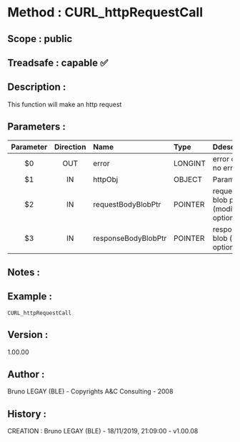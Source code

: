 ﻿# **Method :** CURL_httpRequestCall
## **Scope :** public
## **Treadsafe :** capable ✅ 
## **Description :** 
This function will make an http request
## **Parameters :** 
| Parameter | Direction | Name | Type | Ddescription | 
|:----:|:----:|:----|:----|:----| 
| $0 | OUT | error | LONGINT | error code (0 if no error) | 
| $1 | IN | httpObj | OBJECT | ParamDescription | 
| $2 | IN | requestBodyBlobPtr | POINTER | request body blob pointer (modified, optional) | 
| $3 | IN | responseBodyBlobPtr | POINTER | response body blob (modified, optional) | 

## **Notes :** 

## **Example :** 
```
CURL_httpRequestCall
```
## **Version :** 
1.00.00
## **Author :** 
Bruno LEGAY (BLE) - Copyrights A&C Consulting - 2008
## **History :** 
 CREATION : Bruno LEGAY (BLE) - 18/11/2019, 21:09:00 - v1.00.08
